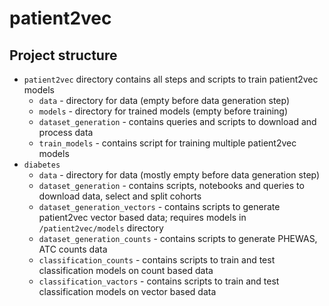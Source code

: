 # patient2vec

## Project structure

* `patient2vec` directory contains all steps and scripts to train patient2vec models
  - `data` - directory for data (empty before data generation step)
  - `models` - directory for trained models (empty before training)
  - `dataset_generation` - contains queries and scripts to download and process data
  - `train_models` - contains script for training multiple patient2vec models
* `diabetes`
  - `data` - directory for data (mostly empty before data generation step)
  - `dataset_generation` - contains scripts, notebooks and queries to download data, select and split cohorts
  - `dataset_generation_vectors` - contains scripts to generate patient2vec vector based data; requires models in `/patient2vec/models` directory
  - `dataset_generation_counts` - contains scripts to generate PHEWAS, ATC counts data
  - `classification_counts` - contains scripts to train and test classification models on count based data
  - `classification_vactors` - contains scripts to train and test classification models on vector based data
